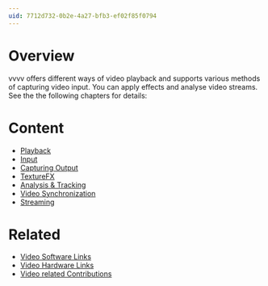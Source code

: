 ```yaml
---
uid: 7712d732-0b2e-4a27-bfb3-ef02f85f0794
---
```


# Overview


vvvv offers different ways of video playback and supports various methods of capturing video input. You can apply effects and analyse video streams. See the the following chapters for details:  






# Content
* [Playback](xref:0eb075e3-f550-4d47-a2d8-69edd2fcb0ce)  
* [Input](xref:1e5a37cf-6b0f-4f66-9f19-2a07c59becc4)  
* [Capturing Output](xref:9a69e819-8ea6-4c5d-807e-b283863abc4c)  
* [TextureFX](xref:93b2f838-bbd4-423c-81cb-09820d98537d)  
* [Analysis & Tracking](xref:b5ba09b6-3049-4ed8-8af9-0f54deac87bf)  
* [Video Synchronization](xref:75aad9ef-ba8c-4fa4-a846-03ae5fed5670)  
* [Streaming](xref:919b55cc-c056-4f8c-bab8-3a3b5782c9fc)  


# Related
* [Video Software Links](xref:dd9d3502-6b19-4cc3-8084-4153676de9d4)  
* [Video Hardware Links](xref:02abbea9-3a49-401d-bd74-aa89704b87b0)  
* <a href="https://vvvv.org/contributions/1353+1351+2439+1352+7934+2438+1354+1355/1626+3422+2691+2643+2147+3303+7460+3304+3345+3254+2700+4175+2578+5537+4939+2698+2580" class="extURL" target="_blank">Video related Contributions</a>  

